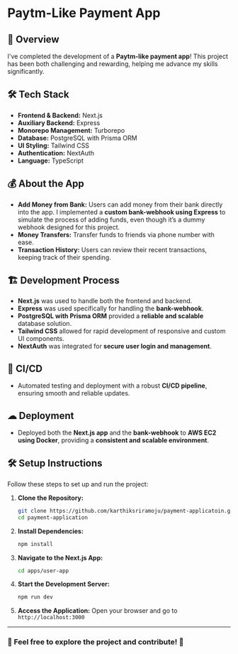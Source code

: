 # Paytm-Like Payment App

## 🚀 Overview
I've completed the development of a **Paytm-like payment app**! This project has been both challenging and rewarding, helping me advance my skills significantly.

## 🛠 Tech Stack
- **Frontend & Backend:** Next.js
- **Auxiliary Backend:** Express 
- **Monorepo Management:** Turborepo
- **Database:** PostgreSQL with Prisma ORM
- **UI Styling:** Tailwind CSS
- **Authentication:** NextAuth
- **Language:** TypeScript

## 💰 About the App
- **Add Money from Bank:** Users can add money from their bank directly into the app. I implemented a **custom bank-webhook using Express** to simulate the process of adding funds, even though it’s a dummy webhook designed for this project.
- **Money Transfers:** Transfer funds to friends via phone number with ease.
- **Transaction History:** Users can review their recent transactions, keeping track of their spending.

## 🏗 Development Process
- **Next.js** was used to handle both the frontend and backend.
- **Express** was used specifically for handling the **bank-webhook**.
- **PostgreSQL with Prisma ORM** provided a **reliable and scalable** database solution.
- **Tailwind CSS** allowed for rapid development of responsive and custom UI components.
- **NextAuth** was integrated for **secure user login and management**.

## 🔄 CI/CD
- Automated testing and deployment with a robust **CI/CD pipeline**, ensuring smooth and reliable updates.

## ☁ Deployment
- Deployed both the **Next.js app** and the **bank-webhook** to **AWS EC2 using Docker**, providing a **consistent and scalable environment**.

## 🛠 Setup Instructions
Follow these steps to set up and run the project:

1. **Clone the Repository:**
   ```sh
   git clone https://github.com/karthiksriramoju/payment-applicatoin.git
   cd payment-application
   ```

2. **Install Dependencies:**
   ```sh
   npm install
   ```

3. **Navigate to the Next.js App:**
   ```sh
   cd apps/user-app
   ```

4. **Start the Development Server:**
   ```sh
   npm run dev
   ```

5. **Access the Application:**
   Open your browser and go to `http://localhost:3000`

---

### 📌 Feel free to explore the project and contribute! 🚀
